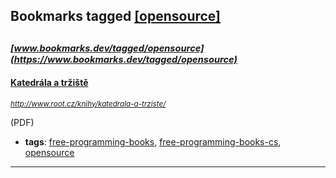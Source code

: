 ## Bookmarks tagged [[opensource]](https://www.bookmarks.dev/search?q=[opensource])

_<sup><sup>[www.bookmarks.dev/tagged/opensource](https://www.bookmarks.dev/tagged/opensource)</sup></sup>_
---
#### [Katedrála a tržiště](http://www.root.cz/knihy/katedrala-a-trziste/)
_<sup>http://www.root.cz/knihy/katedrala-a-trziste/</sup>_

(PDF)
* **tags**: [free-programming-books](../tagged/free-programming-books.md), [free-programming-books-cs](../tagged/free-programming-books-cs.md), [opensource](../tagged/opensource.md)
---
